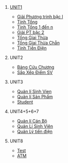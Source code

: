 <ol>
   <li><p><a href="">UNIT1</a></p>

   <Ul><li> <a href ="https://github.com/FASTTRACKSE/FTJD1801_JavaCore/blob/master/HongNgan/Bai1/src/thuchanh1/giaiptbacnhat.java"> Giải Phương trinh bậc I </a></li>
   <li> <a href ="https://github.com/FASTTRACKSE/FTJD1801_JavaCore/blob/master/HongNgan/Bai1/src/thuchanh1/tinhtong.java" >Tính Tổng </a></li>
   <li> <a href="https://github.com/FASTTRACKSE/FTJD1801_JavaCore/blob/master/HongNgan/Bai1/src/thuchanh1/tinhtong1n.java">Tính Tổng 1 đến n</a></li>
   <li> <a href="https://github.com/FASTTRACKSE/FTJD1801_JavaCore/blob/master/HongNgan/Bai1/src/thuchanh1/GiaiPTBac2.java">Giải PT bậc 2</a></li>
   <li> <a href="https://github.com/FASTTRACKSE/FTJD1801_JavaCore/blob/master/HongNgan/Bai1/src/thuchanh1/TongGiaiThua.java">Tổng Giai Thừa </a></li>
   <li> <a href="https://github.com/FASTTRACKSE/FTJD1801_JavaCore/blob/master/HongNgan/Bai1/src/thuchanh1/TongGiaiThuaChan.java">Tổng Giai Thừa Chẵn </a></li>
   <li> <a href ="https://github.com/FASTTRACKSE/FTJD1801_JavaCore/blob/master/HongNgan/Bai1/src/thuchanh1/TinhTienDien.java">Tính Tiền Điện </a></li>
</Ul>
</li>
<li><p>UNIT2</p>
<Ul><li> <a href ="https://github.com/FASTTRACKSE/FTJD1801_JavaCore/blob/master/HongNgan/Bai1/src/Unit2/BangCuuChuong.java"> Bảng Cửu Chương </a></li>
   <li> <a href ="https://github.com/FASTTRACKSE/FTJD1801_JavaCore/blob/master/HongNgan/Bai1/src/Unit2/TinhDiemTb.java"> Sắp Xếp Điểm SV </a></li>
</ul>
</li>
<li><p>UNIT3</p>
<Ul><li> <a href ="https://github.com/FASTTRACKSE/FTJD1801_JavaCore/blob/master/HongNgan/Bai1/src/unit3/QuanliSinhVien.java"> Quản lí Sinh Vien </a></li>
   <li> <a href ="https://github.com/FASTTRACKSE/FTJD1801_JavaCore/blob/master/HongNgan/Bai1/src/unit3/SanPham.java"> Quản lí Sản Phẩm </a></li>
    <li> <a href ="https://github.com/FASTTRACKSE/FTJD1801_JavaCore/blob/master/HongNgan/Bai1/src/unit3/Student.java"> Student </a></li>
</ul>
</li>
<li><p>UNIT4+5+6+7</p> 
<Ul><li> <a href ="https://github.com/FASTTRACKSE/FTJD1801_JavaCore/tree/master/HongNgan/Bai1/src/unit4/canbo"> Quản lí Cán Bộ </a></li>
   <li> <a href ="https://github.com/FASTTRACKSE/FTJD1801_JavaCore/tree/master/HongNgan/Bai1/src/unit4/sinhvien">Quản Lí Sinh Viên </a></li>
    <li> <a href ="https://github.com/FASTTRACKSE/FTJD1801_JavaCore/tree/master/HongNgan/Bai1/src/unit4/tiendien"> Quản Lý tiền điện</a></li>
</ul>
   
</li>
<li><p>UNIT8</p> 
<Ul><li> <a href ="https://github.com/FASTTRACKSE/FTJD1801_JavaCore/blob/master/HongNgan/Bai1/src/unit8/Test.java"> Test </a></li>
  
   <li> <a href ="https://github.com/FASTTRACKSE/FTJD1801_JavaCore/tree/master/HongNgan/Bai1/src/unit8/atm"> ATM </a></li>
</ul>
   
</li>
</ol>
